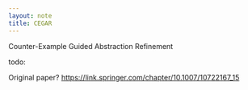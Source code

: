 ```yaml
---
layout: note
title: CEGAR
---
```


Counter-Example Guided Abstraction Refinement

todo:

Original paper? <https://link.springer.com/chapter/10.1007/10722167_15>
